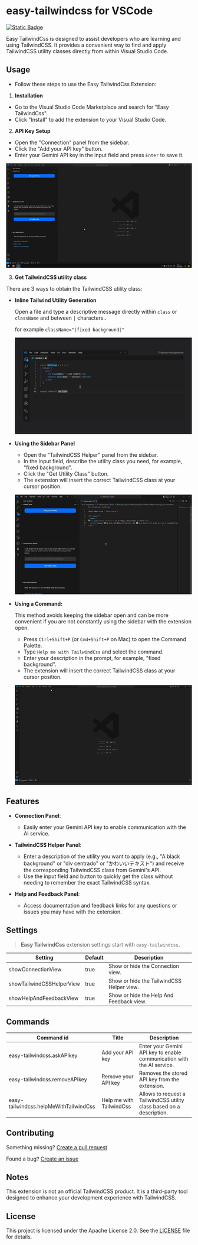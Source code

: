 # easy-tailwindcss for VSCode

[![Static Badge](https://img.shields.io/badge/Downloads-VSCode_Marketplace-blue)](https://marketplace.visualstudio.com/items?itemName=josenromero.easy-tailwindcss)

Easy TailwindCss is designed to assist developers who are learning and using TailwindCSS. 
It provides a convenient way to find and apply TailwindCSS utility classes directly from within Visual Studio Code.

## Usage

- Follow these steps to use the Easy TailwindCss Extension:

1. **Installation**
  - Go to the Visual Studio Code Marketplace and search for "Easy TailwindCss".
  - Click "Install" to add the extension to your Visual Studio Code.

2. **API Key Setup**
  - Open the "Connection" panel from the sidebar.
  - Click the "Add your API key" button.
  - Enter your Gemini API key in the input field and press `Enter` to save it.

  ![Add api key](https://raw.githubusercontent.com/JosenRomero/easy-tailwindcss/main/images/add_api_key.gif)
  
3. **Get TailwindCSS utility class**

  There are 3 ways to obtain the TailwindCSS utility class:

  - **Inline Tailwind Utility Generation**

    Open a file and type a descriptive message directly within `class` or `className` and between `|` characters..

    for example 
    ```className="|fixed background|"```

    ![Get tailwindcss utility class 01](https://raw.githubusercontent.com/JosenRomero/easy-tailwindcss/main/images/get_tailwindcss_utility_class_01.gif)

  - **Using the Sidebar Panel**

    - Open the "TailwindCSS Helper" panel from the sidebar.
    - In the input field, describe the utility class you need, for example, "fixed background".
    - Click the "Get Utility Class" button.
    - The extension will insert the correct TailwindCSS class at your cursor position.

    ![Get tailwindcss utility class 02](https://raw.githubusercontent.com/JosenRomero/easy-tailwindcss/main/images/get_tailwindcss_utility_class_02.gif)

  - **Using a Command:**

    This method avoids keeping the sidebar open and can be more convenient if you are not constantly using the sidebar with the extension open.

    - Press `Ctrl+Shift+P` (or `Cmd+Shift+P` on Mac) to open the Command Palette.
    - Type `Help me with TailwindCss` and select the command.
    - Enter your description in the prompt, for example, "fixed background".
    - The extension will insert the correct TailwindCSS class at your cursor position.

    ![Get tailwindcss utility class 03](https://raw.githubusercontent.com/JosenRomero/easy-tailwindcss/main/images/get_tailwindcss_utility_class_03.gif)


## Features

- **Connection Panel**:
  - Easily enter your Gemini API key to enable communication with the AI service.

- **TailwindCSS Helper Panel**:
  - Enter a description of the utility you want to apply (e.g., "A black background" or "div centrado" or "かわいいテキスト") and receive the corresponding TailwindCSS class from Gemini's API.
  - Use the input field and button to quickly get the class without needing to remember the exact TailwindCSS syntax.

- **Help and Feedback Panel**:
  - Access documentation and feedback links for any questions or issues you may have with the extension.

## Settings

> **Easy TailwindCss** extension settings start with `easy-tailwindcss`.

| Setting                   | Default | Description                               |
|---------------------------|---------|-------------------------------------------|
| showConnectionView        | true    | Show or hide the Connection view.         |
| showTailwindCSSHelperView | true    | Show or hide the TailwindCSS Helper view. |
| showHelpAndFeedbackView   | true    | Show or hide the Help And Feedback view.  |

## Commands

| Command id                             | 	Title                   | Description                                                            |
|----------------------------------------|--------------------------|------------------------------------------------------------------------|
| easy-tailwindcss.askAPIkey             | Add your API key         | Enter your Gemini API key to enable communication with the AI service. |
| easy-tailwindcss.removeAPIkey          | Remove your API key      | Removes the stored API key from the extension.                         |
| easy-tailwindcss.helpMeWithTailwindCss | Help me with TailwindCss |	Allows to request a TailwindCSS utility class based on a description.  |

## Contributing

Something missing? [Create a pull request](https://github.com/JosenRomero/easy-tailwindcss/pulls)

Found a bug? [Create an issue](https://github.com/JosenRomero/easy-tailwindcss/issues)

## Notes
This extension is not an official TailwindCSS product. 
It is a third-party tool designed to enhance your development experience with TailwindCSS.

## License

This project is licensed under the Apache License 2.0. See the [LICENSE](https://github.com/JosenRomero/easy-tailwindcss/blob/main/LICENSE.txt) file for details.
